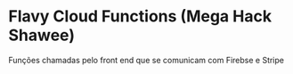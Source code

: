 # Flavy Cloud Functions (Mega Hack Shawee)

Funções chamadas pelo front end que se comunicam com Firebse e Stripe
